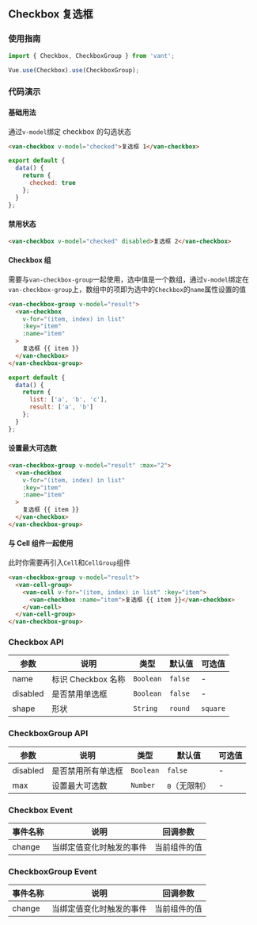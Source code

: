 ## Checkbox 复选框

### 使用指南
``` javascript
import { Checkbox, CheckboxGroup } from 'vant';

Vue.use(Checkbox).use(CheckboxGroup);
```

### 代码演示

#### 基础用法
通过`v-model`绑定 checkbox 的勾选状态

```html
<van-checkbox v-model="checked">复选框 1</van-checkbox>
```

```javascript
export default {
  data() {
    return {
      checked: true
    };
  }
};
```

#### 禁用状态

```html
<van-checkbox v-model="checked" disabled>复选框 2</van-checkbox>
```

#### Checkbox 组

需要与`van-checkbox-group`一起使用，选中值是一个数组，通过`v-model`绑定在`van-checkbox-group`上，数组中的项即为选中的`Checkbox`的`name`属性设置的值

```html
<van-checkbox-group v-model="result">
  <van-checkbox
    v-for="(item, index) in list"
    :key="item"
    :name="item"
  >
    复选框 {{ item }}
  </van-checkbox>
</van-checkbox-group>
```

```javascript
export default {
  data() {
    return {
      list: ['a', 'b', 'c'],
      result: ['a', 'b']
    };
  }
};
```

#### 设置最大可选数

```html
<van-checkbox-group v-model="result" :max="2">
  <van-checkbox
    v-for="(item, index) in list"
    :key="item"
    :name="item"
  >
    复选框 {{ item }}
  </van-checkbox>
</van-checkbox-group>
```

#### 与 Cell 组件一起使用

此时你需要再引入`Cell`和`CellGroup`组件

```html
<van-checkbox-group v-model="result">
  <van-cell-group>
    <van-cell v-for="(item, index) in list" :key="item">
      <van-checkbox :name="item">复选框 {{ item }}</van-checkbox>
    </van-cell>
  </van-cell-group>
</van-checkbox-group>
```

### Checkbox API

| 参数 | 说明 | 类型 | 默认值 | 可选值 |
|-----------|-----------|-----------|-------------|-------------|
| name | 标识 Checkbox 名称 | `Boolean` | `false` | - |
| disabled | 是否禁用单选框 | `Boolean` | `false` | - |
| shape | 形状 | `String` | `round` | `square` |

### CheckboxGroup API

| 参数 | 说明 | 类型 | 默认值 | 可选值 |
|-----------|-----------|-----------|-------------|-------------|
| disabled | 是否禁用所有单选框 | `Boolean` | `false` | - |
| max | 设置最大可选数 | `Number` | `0`（无限制） | - |

### Checkbox Event

| 事件名称 | 说明 | 回调参数 |
|-----------|-----------|-----------|
| change | 当绑定值变化时触发的事件 | 当前组件的值 |

### CheckboxGroup Event

| 事件名称 | 说明 | 回调参数 |
|-----------|-----------|-----------|
| change | 当绑定值变化时触发的事件 | 当前组件的值 |
